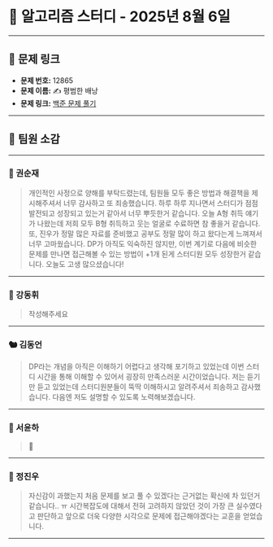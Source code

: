 # 📘 알고리즘 스터디 - 2025년 8월 6일

---

## 🔗 문제 링크

- **문제 번호:** 12865
- **문제 이름:** ✍️ 평범한 배낭
- **문제 링크:** [백준 문제 풀기](https://www.acmicpc.net/problem/12865)

---

## 💬 팀원 소감

---

### 🐥 권순재

> 개인적인 사정으로 양해를 부탁드렸는데, 팀원들 모두 좋은 방법과 해결책을 제시해주셔서 너무 감사하고 또 죄송했습니다. 하루 하루 지나면서 스터디가 점점 발전되고 성장되고 있는거 같아서 너무 뿌듯한거 같습니다. 오늘 A형 취득 얘기가 나왔는데 저희 모두 B형 취득하고 웃는 얼굴로 수료하면 참 좋을거 같습니다. 또, 진우가 정말 많은 자료를 준비했고 공부도 정말 많이 하고 왔다는게 느껴져서 너무 고마웠습니다. DP가 아직도 익숙하진 않지만, 이번 계기로 다음에 비슷한 문제를 만나면 접근해볼 수 있는 방법이 +1개 된게 스터디원 모두 성장한거 같습니다.
오늘도 고생 많으셨습니다!
---

### 🐰 강동휘

> 작성해주세요
---

### 🐿️ 김동언

> DP라는 개념을 아직은 이해하기 어렵다고 생각해 포기하고 있었는데 이번 스터디 시간을 통해 이해할 수 있어서 굉장히 만족스러운 시간이었습니다. 저는 듣기만 듣고 있었는데 스터디원분들이 뚝딱 이해하시고 알려주셔서 죄송하고 감사했습니다. 다음엔 저도 설명할 수 있도록 노력해보겠습니다.

---

### 🦊 서윤하

> 🛫

---

### 🐳 정진우

> 자신감이 과했는지 처음 문제를 보고 풀 수 있겠다는 근거없는 확신에 차 있던거 같습니다.. ㅠ 시간복잡도에 대해서 전혀 고려하지 않았던 것이 가장 큰 실수였다고 판단하고 앞으로 더욱 다양한 시각으로 문제에 접근해야겠다는 교훈을 얻었습니다.

---

